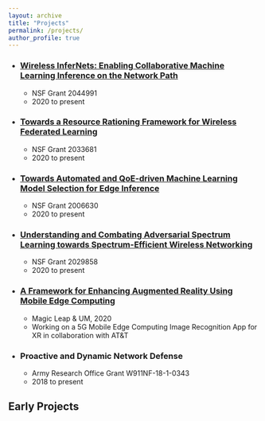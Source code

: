```yaml
---
layout: archive
title: "Projects"
permalink: /projects/
author_profile: true
---
```


* ### [Wireless InferNets: Enabling Collaborative Machine Learning Inference on the Network Path](https://www.nsf.gov/awardsearch/showAward?AWD_ID=2044991&HistoricalAwards=false)
  * NSF Grant 2044991
  * 2020 to present

* ### [Towards a Resource Rationing Framework for Wireless Federated Learning](https://www.nsf.gov/awardsearch/showAward?AWD_ID=2033681&HistoricalAwards=false)
  * NSF Grant 2033681 
  * 2020 to present

* ### [Towards Automated and QoE-driven Machine Learning Model Selection for Edge Inference](https://www.nsf.gov/awardsearch/showAward?AWD_ID=2006630)
  * NSF Grant 2006630
  * 2020 to present

* ### [Understanding and Combating Adversarial Spectrum Learning towards Spectrum-Efficient Wireless Networking](https://www.nsf.gov/awardsearch/showAward?AWD_ID=2029858)
  * NSF Grant 2029858
  * 2020 to present

* ### [A Framework for Enhancing Augmented Reality Using Mobile Edge Computing](https://innovate.it.miami.edu/news/index.html)
  * Magic Leap & UM, 2020
  * Working on a 5G Mobile Edge Computing Image Recognition App for XR in collaboration with AT&T

* ### Proactive and Dynamic Network Defense
  * Army Research Office Grant W911NF-18-1-0343
  * 2018 to present

## Early Projects
